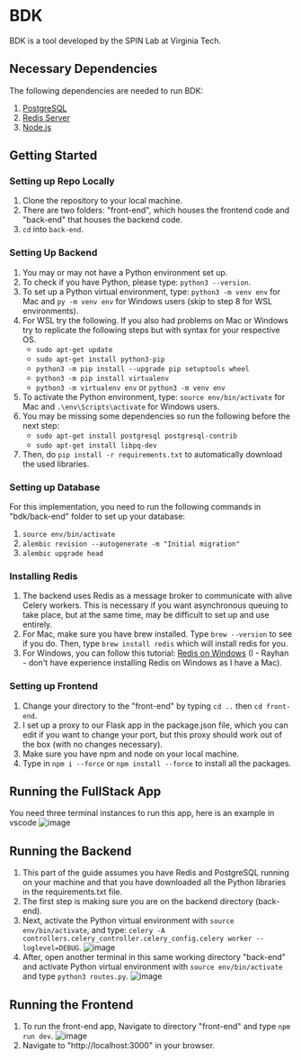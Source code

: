 # BDK
BDK is a tool developed by the SPIN Lab at Virginia Tech.

## Necessary Dependencies
The following dependencies are needed to run BDK:
1. [PostgreSQL](https://www.postgresql.org/download/)
2. [Redis Server](https://redis.io/docs/getting-started/)
3. [Node.js](https://nodejs.org/en/)

## Getting Started

### Setting up Repo Locally

1. Clone the repository to your local machine.
2. There are two folders: "front-end", which houses the frontend code and "back-end" that houses the backend code.
3. `cd` into `back-end`.

### Setting Up Backend

1. You may or may not have a Python environment set up.
2. To check if you have Python, please type: `python3 --version`.
3. To set up a Python virtual environment, type: `python3 -m venv env` for Mac and `py -m venv env` for Windows users (skip to step 8 for WSL environments).
4. For WSL try the following. If you also had problems on Mac or Windows try to replicate the following steps but with syntax for your respective OS. 
    * `sudo apt-get update`
    * `sudo apt-get install python3-pip`
    * `python3 -m pip install --upgrade pip setuptools wheel`
    * `python3 -m pip install virtualenv`
    * `python3 -m virtualenv env` or `python3 -m venv env`
5. To activate the Python environment, type: `source env/bin/activate` for Mac and `.\env\Scripts\activate` for Windows users.
6. You may be missing some dependencies so run the following before the next step: 
    * `sudo apt-get install postgresql postgresql-contrib`
    * `sudo apt-get install libpq-dev`
7. Then, do `pip install -r requirements.txt` to automatically download the used libraries.

### Setting up Database
For this implementation, you need to run the following commands in "bdk/back-end" folder to set up your database:

1. `source env/bin/activate`
2. `alembic revision --autogenerate -m "Initial migration"`
3. `alembic upgrade head`

### Installing Redis 

1. The backend uses Redis as a message broker to communicate with alive Celery workers. This is necessary if you want asynchronous queuing to take place, but at the same time, may be difficult to set up and use entirely.
2. For Mac, make sure you have brew installed. Type `brew --version` to see if you do. Then, type `brew install redis` which will install redis for you.
3. For Windows, you can follow this tutorial: [Redis on Windows](https://developer.redis.com/create/windows/) (I - Rayhan - don't have experience installing Redis on Windows as I have a Mac).

### Setting up Frontend

1. Change your directory to the "front-end" by typing `cd ..` then `cd front-end`.
2. I set up a proxy to our Flask app in the package.json file, which you can edit if you want to change your port, but this proxy should work out of the box (with no changes necessary).
3. Make sure you have npm and node on your local machine.
4. Type in `npm i --force` or `npm install --force` to install all the packages.

## Running the FullStack App 
You need three terminal instances to run this app, here is an example in vscode
![image](https://github.com/spin-vt/bdk/assets/36636157/c8006851-7de8-45d5-a2ab-0f10c5460601)

## Running the Backend 

1. This part of the guide assumes you have Redis and PostgreSQL running on your machine and that you have downloaded all the Python libraries in the requirements.txt file.
2. The first step is making sure you are on the backend directory (back-end).
3. Next, activate the Python virtual environment with `source env/bin/activate`, and type: `celery -A controllers.celery_controller.celery_config.celery worker --loglevel=DEBUG`. ![image](https://github.com/spin-vt/bdk/assets/36636157/668f30fa-119f-41f3-b1cd-9cd935082b59)
4. After, open another terminal in this same working directory "back-end" and activate Python virtual environment with `source env/bin/activate` and type `python3 routes.py`. ![image](https://github.com/spin-vt/bdk/assets/36636157/d0d40927-bc38-4338-9e80-7de22cfcc581)

## Running the Frontend 

1. To run the front-end app, Navigate to directory "front-end" and type `npm run dev`. ![image](https://github.com/spin-vt/bdk/assets/36636157/e5a97387-77f6-4794-822d-852dc47ae5d7)
2. Navigate to "http://localhost:3000" in your browser.
